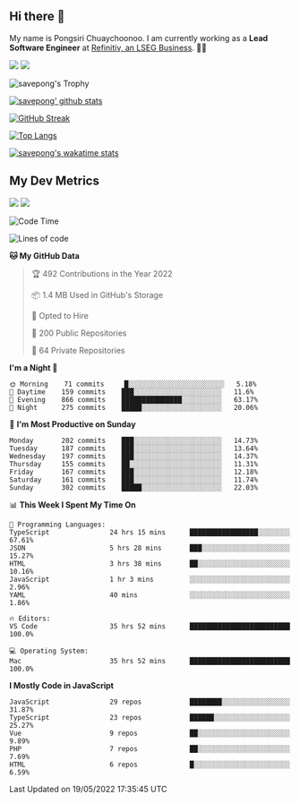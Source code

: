 ## Hi there 👋

My name is Pongsiri Chuaychoonoo. I am currently working as a **Lead Software Engineer** at [Refinitiv, an LSEG Business](https://www.refinitiv.com). 👨‍💻

[<img src="https://img.shields.io/badge/savepong.com-%230077B5.svg?&style=for-the-badge&color=81e6d9" />](https://savepong.com)
[<img src="https://img.shields.io/badge/linkedin-%230077B5.svg?&style=for-the-badge&logo=linkedin&logoColor=white" />](https://www.linkedin.com/in/savepong)

![savepong's Trophy](https://github-profile-trophy.vercel.app/?username=savepong&theme=flat&rank=SECRET,SSS,SS,S,AAA,AA,A&margin-w=15&no-bg=true&no-frame=true)

[![savepong' github stats](https://github-readme-stats.vercel.app/api?username=savepong&show_icons=true&count_private=true&theme=gotham&hide_border=true&bg_color=00000000&text_color=768390FF)](https://savepong.com/posts/stats)

[![GitHub Streak](https://github-readme-streak-stats.herokuapp.com?user=savepong&theme=gotham&hide_border=true&background=00000000&dates=768390FF)](https://savepong.com/posts/stats)

[![Top Langs](https://github-readme-stats.vercel.app/api/top-langs/?username=savepong&layout=compact&langs_count=10&theme=gotham&hide_border=true&bg_color=00000000&text_color=768390FF)](https://savepong.com/posts/stats)

[![savepong's wakatime stats](https://github-readme-stats.vercel.app/api/wakatime?username=@savepong&layout=default&theme=gotham&hide_border=true&bg_color=00000000&text_color=768390FF)](https://savepong.com/posts/stats)

## My Dev Metrics

[![](https://komarev.com/ghpvc/?username=savepong&color=blue&label=Profile%20Views)](https://github.com/savepong)
[![](https://img.shields.io/github/followers/savepong?label=GitHub%20Followers)](https://github.com/savepong)

<!--START_SECTION:waka-->
![Code Time](http://img.shields.io/badge/Code%20Time-0%20secs-blue)

![Lines of code](https://img.shields.io/badge/From%20Hello%20World%20I%27ve%20Written-4%20Million%20lines%20of%20code-blue)

**🐱 My GitHub Data** 

> 🏆 492 Contributions in the Year 2022
 > 
> 📦 1.4 MB Used in GitHub's Storage 
 > 
> 💼 Opted to Hire
 > 
> 📜 200 Public Repositories 
 > 
> 🔑 64 Private Repositories  
 > 
**I'm a Night 🦉** 

```text
🌞 Morning    71 commits     █░░░░░░░░░░░░░░░░░░░░░░░░   5.18% 
🌆 Daytime    159 commits    ███░░░░░░░░░░░░░░░░░░░░░░   11.6% 
🌃 Evening    866 commits    ███████████████░░░░░░░░░░   63.17% 
🌙 Night      275 commits    █████░░░░░░░░░░░░░░░░░░░░   20.06%

```
📅 **I'm Most Productive on Sunday** 

```text
Monday       202 commits    ███░░░░░░░░░░░░░░░░░░░░░░   14.73% 
Tuesday      187 commits    ███░░░░░░░░░░░░░░░░░░░░░░   13.64% 
Wednesday    197 commits    ███░░░░░░░░░░░░░░░░░░░░░░   14.37% 
Thursday     155 commits    ██░░░░░░░░░░░░░░░░░░░░░░░   11.31% 
Friday       167 commits    ███░░░░░░░░░░░░░░░░░░░░░░   12.18% 
Saturday     161 commits    ███░░░░░░░░░░░░░░░░░░░░░░   11.74% 
Sunday       302 commits    █████░░░░░░░░░░░░░░░░░░░░   22.03%

```


📊 **This Week I Spent My Time On** 

```text
💬 Programming Languages: 
TypeScript               24 hrs 15 mins      █████████████████░░░░░░░░   67.61% 
JSON                     5 hrs 28 mins       ███░░░░░░░░░░░░░░░░░░░░░░   15.27% 
HTML                     3 hrs 38 mins       ██░░░░░░░░░░░░░░░░░░░░░░░   10.16% 
JavaScript               1 hr 3 mins         ░░░░░░░░░░░░░░░░░░░░░░░░░   2.96% 
YAML                     40 mins             ░░░░░░░░░░░░░░░░░░░░░░░░░   1.86%

🔥 Editors: 
VS Code                  35 hrs 52 mins      █████████████████████████   100.0%

💻 Operating System: 
Mac                      35 hrs 52 mins      █████████████████████████   100.0%

```

**I Mostly Code in JavaScript** 

```text
JavaScript               29 repos            ████████░░░░░░░░░░░░░░░░░   31.87% 
TypeScript               23 repos            ██████░░░░░░░░░░░░░░░░░░░   25.27% 
Vue                      9 repos             ██░░░░░░░░░░░░░░░░░░░░░░░   9.89% 
PHP                      7 repos             ██░░░░░░░░░░░░░░░░░░░░░░░   7.69% 
HTML                     6 repos             █░░░░░░░░░░░░░░░░░░░░░░░░   6.59%

```



 Last Updated on 19/05/2022 17:35:45 UTC
<!--END_SECTION:waka-->

<!--
**savepong/savepong** is a ✨ _special_ ✨ repository because its `README.md` (this file) appears on your GitHub profile.

Here are some ideas to get you started:

- 🔭 I’m currently working on WebComponents and TypeScript.
- 🌱 I’m currently learning ...
- 👯 I’m looking to collaborate on ...
- 🤔 I’m looking for help with ...
- 💬 Ask me about ...
- 📫 How to reach me: ...
- 😄 Pronouns: ...
- ⚡ Fun fact: ...
-->
